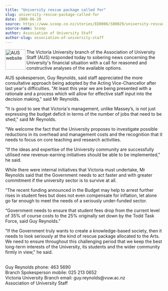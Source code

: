 ```yaml
---
title: "University rescue package called for"
slug: university-rescue-package-called-for
date: 2000-06-20
source: https://www.scoop.co.nz/stories/ED0006/S00029/university-rescue-package-called-for.htm
source-name: Scoop
author: Association of University Staff
author-slug: association-of-university-staff
---
```


<p><img align="left" width="65" height="65" src="http://www.aus.ac.nz/graphics/auslogo.gif" alt="AUS website" border="0"></p>

<p>The Victoria University
branch of the Association of University Staff (AUS)
responded today to sobering news concerning the University's
financial situation with a call for reasoned and
constructive analyses of the available options.<p>

<p>AUS
spokesperson, Guy Reynolds, said staff appreciated the more
consultative approach being adopted by the Acting
Vice-Chancellor after last year's difficulties.  "At least
this year we are being presented with a rationale and a
process which will allow for effective staff input into the
decision making," said Mr Reynolds.<p>

<p>"It is good to see
that Victoria's management, unlike Massey’s, is not just
expressing the budget deficit in terms of the number of jobs
that need to be shed," said Mr Reynolds.<p>

<p>“We welcome the
fact that the University proposes to investigate possible
reductions in its overhead and management costs and the
recognition that it needs to focus on core teaching and
research activities.<p>

<p>“If the ideas and expertise of the
University community are successfully utilised new
revenue-earning initiatives should be able to be
implemented," he said.<p>

<p>While there were internal
initiatives that Victoria must undertake, Mr Reynolds said
that the Government needs to act faster and with greater
commitment if the university sector is to survive at
all.</p>

<p>“The recent funding announced in the Budget may help
to arrest further rises in student fees but does not even
compensate for inflation, let alone go far enough to meet
the needs of a seriously under-funded sector.<p>
<p>“Government needs to ensure that student fees drop from the
current level of 35% of course costs to the 25% originally
set down by the Todd Task Force, said Guy Reynolds."<p>

<p>"If
the Government truly wants to create a knowledge-based
society, then it needs to look seriously at the kind of
rescue package allocated to the Arts. We need to ensure
throughout this challenging period that we keep the best
long-term interests of the University, its students and the
wider community firmly in view," he said.<p>

<p><br>Guy
Reynolds				phone: 463 5690 <br>Branch
Spokesperson			mobile: 025 213 0652 <br>Victoria University
Branch 			email: guy.reynolds@vuw.ac.nz<br>Association of
University Staff		
<br><p>
         